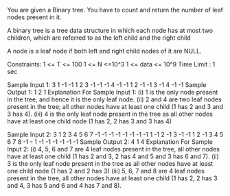 
You are given a Binary tree. You have to count and return the number of leaf nodes present in it.

A binary tree is a tree data structure in which each node has at most two children, which are referred to as the left child and the right child

A node is a leaf node if both left and right child nodes of it are NULL.


Constraints:
1 <= T <= 100
1 <= N <=10^3
1 <= data <= 10^9
Time Limit : 1 sec

Sample Input 1:
3
1 -1 -1
1  2  3  -1 -1 -1 4 -1 -1
1  2 -1 -1 3 -1 4 -1 -1
Sample Output 1:
1
2
1
Explanation For Sample Input 1:
(i) 1 is the only node present in the tree, and hence it is the only leaf node.
(ii) 2 and 4 are two leaf nodes present in the tree; all other nodes have at least one child (1 has 2 and 3 and 3 has 4).
(iii) 4 is the only leaf node present in the tree as all other nodes have at least one child node (1 has 2, 2 has 3 and 3 has 4)

Sample Input 2:
3
1 2 3 4 5 6 7 -1 -1 -1 -1 -1 -1 -1 -1
1 -1 2 -1 3 -1 -1
1 2 -1 3 4 5 6 7 8 -1 - 1 -1 -1 -1 -1 -1 -1
Sample Output 2:
4
1
4
Explanation For Sample Input 2:
(i) 4, 5, 6 and 7 are 4 leaf nodes present in the tree, all other nodes have at least one child (1 has 2 and 3, 2 has 4 and 5 and 3 has 6 and 7).
(ii) 3 is the only leaf node present in the tree as all other nodes have at least one child node (1 has 2 and 2 has 3)
(iii) 5, 6, 7 and 8 are 4 leaf nodes present in the tree, all other nodes have at least one child (1 has 2, 2 has 3 and 4, 3 has 5 and 6 and 4 has 7 and 8).